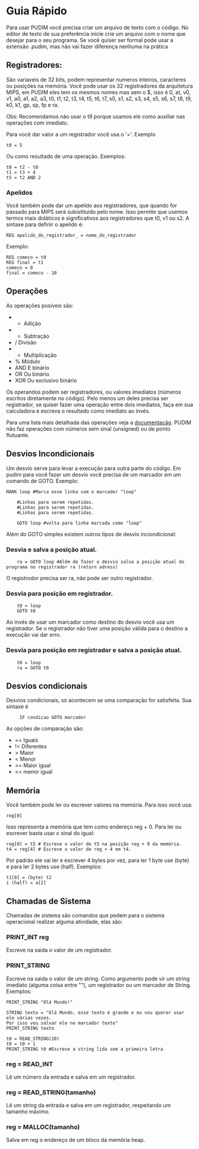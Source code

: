 
# Guia Rápido
Para usar PUDIM você precisa criar um arquivo de texto com o código. No editor de texto de sua preferência inicie crie um arquivo com o nome que desejar para o seu programa. Se você quiser ser formal pode usar a extensão .pudim, mas não vai fazer diferença nenhuma na prática

## Registradores:
São variaveis de 32 bits, podem representar numeros inteiros, caracteres ou posições na memória. Você pode usar os 32 registradores da arquitetura MIPS, em PUDIM eles tem os mesmos nomes mas sem o $, isso é 0, at, v0, v1, a0, a1, a2, a3, t0, t1, t2, t3, t4, t5, t6, t7, s0, s1, s2, s3, s4, s5, s6, s7, t8, t9, k0, k1, gp, sp, fp e ra.
 
Obs: Recomendamos não usar o t9 porque usamos ele como auxiliar nas operações com imediato.

Para você dar valor a um registrador você usa o '='. Exemplo
```
t0 = 5
```

Ou como resultado de uma operação. Exemplos:
```
t0 = t2 - t8
t1 = t3 + 4
t5 = t2 AND 2
```

### Apelidos
Você também pode dar um apelido aos registradores, que quando for passado para MIPS será subistituido pelo nome. Isso permite que usemos termos mais didáticos e significativos aos registradores que t0, v1 ou s2.
A sintaxe para definir o apelido é:
```
REG apelido_do_registrador_ = nome_do_registrador
```
Exemplo:
```
REG comeco = t0
REG final = t1
comeco = 0
final = comeco - 10
```

## Operações
As operações posiveis são:

* +   Adição
* -   Subtração
* /   Divisão
* *   Multiplicação
* %   Módulo
* AND E binário
* OR  Ou binário
* XOR Ou exclusivo binário

Os operandos podem ser registradores, ou valores imediatos (números escritos diretamente no código).
Pelo menos um deles precisa ser registrador, se quiser fazer uma operação entre dois imediatos, faça em sua calculadora e escreva o resultado como imediato ao invés.

Para uma lista mais detalhada das operações veja a [documentação](documentacao.md).
PUDIM não faz operações com números sem sinal (unsigned) ou de ponto flutuante.

## Desvios Incondicionais
Um desvio serve para levar a execução para outra parte do código. Em pudim para você fazer um desvio você precisa de um marcador em um comando de GOTO.
Exemplo:
```
MARK loop #Marca esse linha com o marcador "loop"
    
    #Linhas para serem repetidas.
    #Linhas para serem repetidas.
    #Linhas para serem repetidas.

    GOTO loop #volta para linha marcada como "loop"
```

Além do GOTO simples existem outros tipos de desvio inciondicional:

### Desvia e salva a posição atual.
```
    ra = GOTO loop #Além de fazer o desvio salva a posição atual do programa no registrador ra (return adress)
```
O registrodor precisa ser ra, não pode ser outro registrador.

### Desvia para posição em registrador.
```
    t0 = loop
    GOTO t0
```
Ao invés de usar um marcador como destino do desvio você usa um registrador.
Se o registrador não tiver uma posição válida para o destino a execução vai dar erro.

### Desvia para posição em registrador e salva a posição atual.
```
    t0 = loop
    ra = GOTO t0
```

## Desvios condicionais

Desvios condicionais, só acontecem se uma comparação for satisfeita. Sua sintaxe é
```
     IF condicao GOTO marcador
```
As opções de comparação são:
* ==  Iguais
* !=  Diferentes
* \>   Maior
* <   Menor
* \>=  Maior igual
* <=  menor igual

## Memória

Você também pode ler ou escrever valores na memória.
Para isso você usa:
```
reg[0]
```
Isso representa a memória que tem como endereço reg + 0.
Para ler ou escrever basta usar o sinal do igual:
```
reg[0] = t5 # Escreve o valor de t5 na posição reg + 0 da memória.
t4 = reg[4] # Escreve o valor de reg + 4 em t4.
```
Por padrão ele vai ler e escrever 4 bytes por vez, para ler 1 byte use (byte) e para ler 2 bytes use (half).
Exemplos: 
```
t1[0] = (byte) t2
i (half) = a[2]
```

## Chamadas de Sistema
Chamadas de sistema são comandos que pedem para o sistema operacional realizar alguma atividade, elas são:

### PRINT_INT reg
Escreve na saida o valor de um registrador.

### PRINT_STRING
Escreve na saida o valor de um string.
Como argumento pode vir um string imediato (alguma coisa entre ""), um registrador ou um marcador de String.
Exemplos:
```
PRINT_STRING "Olá Mundo!"

STRING texto = "Olá Mundo, esse texto é grande e eu vou querer usar ele várias vezes.
Por isso vou salvar ele no marcador texto"
PRINT_STRING texto

t0 = READ_STRING(20)
t0 = t0 + 1
PRINT_STRING t0 #Escreve a string lida sem a primeira letra

```

### reg = READ_INT
Lê um número da entrada e salva em um registrador.

### reg = READ_STRING(tamanho)
Lê um string da entrada e salva em um registrador, respeitando um tamanho máximo.

### reg = MALLOC(tamanho)
Salva em reg o endereço de um bloco da memória heap.
